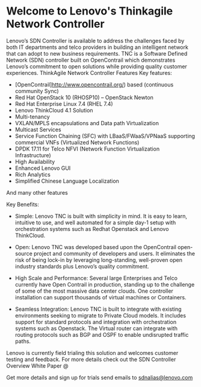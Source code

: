# Welcome to Lenovo's Thinkagile Network Controller

Lenovo’s SDN Controller is available to address the challenges faced by both IT departments and telco providers in building an intelligent network that can adopt to new business requirements. TNC is a Software Defined Network (SDN) controller built on OpenContrail which demonstrates Lenovo’s commitment to open solutions while providing quality customer experiences. 
ThinkAgile Network Controller Features
Key features:
-	[OpenContrail]http://www.opencontrail.org/) based (continuous community Sync)
-	Red Hat OpenStack 10 (RHOSP10) – OpenStack Newton
-	Red Hat Enterprise Linux 7.4 (RHEL 7.4)
-	Lenovo ThinkCloud 4.1 Solution 
-	Multi-tenancy
-	VXLAN/MPLS encapsulations and Data path Virtualization
-	Multicast Services
-	Service Function Chaining (SFC) with LBaaS/FWaaS/VPNaaS supporting commercial VNFs (Virtualized Network Functions)
-	DPDK 17.11 for Telco NFVI (Network Function Virtualization Infrastructure)
-	High Availability
-	Enhanced Lenovo GUI
-	Rich Analytics
-	Simplified Chinese Language Localization

And many other features

Key Benefits:

* Simple: Lenovo TNC is built with simplicity in mind. It is easy to learn, intuitive to use, and well automated for a simple day-1 setup with orchestration systems such as Redhat Openstack and Lenovo ThinkCloud.

* Open: Lenovo TNC was developed based upon the OpenContrail open-source project and community of developers and users. It eliminates the risk of being lock-in by leveraging long-standing, well-proven open industry standards plus Lenovo’s quality commitment.

* High Scale and Performance:  Several large Enterprises and Telco currently have Open Contrail in production, standing up to the challenge of some of the most massive data center clouds. One controller installation can support thousands of virtual machines or Containers.

* Seamless Integration: Lenovo TNC is built to integrate with existing environments seeking to migrate to Private Cloud models. It includes support for standard protocols and integration with orchestration systems such as Openstack. The Virtual router can integrate with routing protocols such as BGP and OSPF to enable undisrupted traffic paths.

Lenovo is currently field trialing this solution and welcomes customer testing and feedback. For more details check out the SDN Controller Overview White Paper @

Get more details and sign up for trials send emails to sdnalias@lenovo.com


